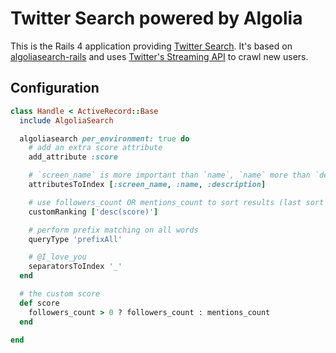 Twitter Search powered by Algolia
==================

This is the Rails 4 application providing [Twitter Search](http://twittersearch.algolia.io). It's based on [algoliasearch-rails](https://github.com/algolia/algoliasearch-rails) and uses [Twitter's Streaming API](https://dev.twitter.com/docs/streaming-apis) to crawl new users.

Configuration
--------------

```ruby
class Handle < ActiveRecord::Base
  include AlgoliaSearch

  algoliasearch per_environment: true do
    # add an extra score attribute
    add_attribute :score

    # `screen_name` is more important than `name`, `name` more than `description`
    attributesToIndex [:screen_name, :name, :description]

    # use followers_count OR mentions_count to sort results (last sort criteria)
    customRanking ['desc(score)']

    # perform prefix matching on all words
    queryType 'prefixAll'

    # @I_love_you
    separatorsToIndex '_'
  end

  # the custom score
  def score
    followers_count > 0 ? followers_count : mentions_count
  end

end
```
